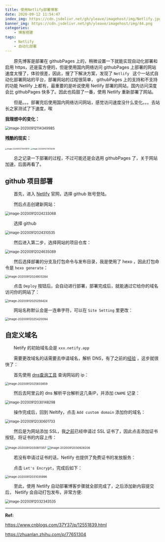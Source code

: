 ```yaml
---
title: 使用Netlify部署博客
date: 2020-09-12 11:54:47
index_img: https://cdn.jsdelivr.net/gh/yleave/imagehost/img/Netlify.jpg
banner_img: https://cdn.jsdelivr.net/gh/yleave/imagehost/img/44.png
categories:
    - 博客搭建
tags:
    - Netlify
    - 自动化部署
---
```


&emsp;&emsp;原先博客是部署在 githubPages 上的，稍微设置一下就能实现自动化部署和启用 https，还是蛮方便的，但是使用国内网络访问 githubPages 上部署的网站速度太慢了，体验很差，因此，搜了下解决方案，发现了 `Netlify ` 这个一站式自动化部署网站的平台，部署网站的过程很简单， githubPages 上的支持和不支持的功能 Netlify 上都有，最重要的是听说使用 Netlify 部署的网站，国内访问深度会比 githubPages 快多了。因此也捣鼓了一番，使用 Netlify 重新部署了网站。


&emsp;&emsp;但是。。。部署完后使用国内网络访问网站，感觉访问速度没什么变化。。。去站长之家测试了下速度，唉


**我理想中的变化：**

<img src="https://i.loli.net/2020/09/12/QFlGUA7px2aDmMN.png" alt="image-20200912114349985" style="zoom:80%;" />

**残酷的现实：**

<img src="https://i.loli.net/2020/09/12/cUhBsSGPVHZkApW.png" alt="image-20200912114441879" style="zoom:40%;" /> <img src="https://i.loli.net/2020/09/12/aWpBJ7IDlcXvFCx.png" alt="image-20200912114518298" style="zoom:40%;" />



&emsp;&emsp;总之记录一下部署的过程，不过可能还是会选用 githubPages 了，关于网站加速，后面再看了。



## github 项目部署

&emsp;&emsp;首先，进入 [Netlify](https://app.netlify.com/teams/yleave/sites) 官网，选择 github 账号登陆。

&emsp;&emsp;然后点击创建新网站：

<img src="https://i.loli.net/2020/09/12/UNgWzbrBpMFin7E.png" alt="image-20200912024233068" style="zoom:80%;" />

&emsp;&emsp;选择 github 

<img src="https://i.loli.net/2020/09/12/KgbkJuPSoFNQaB8.png" alt="image-20200912024310535" style="zoom:80%;" />

&emsp;&emsp;然后进入第二步，选择网站的项目仓库：

<img src="https://i.loli.net/2020/09/12/PGQSKXUyLz2clhF.png" alt="image-20200912024635089" style="zoom:80%;" />



&emsp;&emsp;然后选择部署的分支及打包命令与发布目录，我是使用了 hexo ，因此打包命令是 `hexo generate`：

<img src="https://i.loli.net/2020/09/12/dvts5UECVeaTRgQ.png" alt="image-20200912024803284" style="zoom: 67%;" />

&emsp;&emsp;点击 `Deploy` 按钮后，会自动进行部署，部署完成后，就能通过它给你的域名访问你的网站了：

<img src="https://i.loli.net/2020/09/12/oQVNMXCEUmgnSey.png" alt="image-20200912025256424" style="zoom: 67%;" />

&emsp;&emsp;网站名称默认会是一连串字符，可以在 `Site Setting` 里更改：

<img src="https://i.loli.net/2020/09/12/gLuZcst8EAmrB5D.png" alt="image-20200912025420094" style="zoom:67%;" />



## 自定义域名

&emsp;&emsp;Netify 的初始域名会是 `xxx.netify.app`

&emsp;&emsp;需要更改域名的话需要去申请域名，解析 DNS，有了之前的[经验](https://yleave.netlify.app/2020/09/11/%E5%8D%9A%E5%AE%A2%E6%90%AD%E5%BB%BA/%E8%87%AA%E5%AE%9A%E4%B9%89%E5%9F%9F%E5%90%8D%E5%B9%B6%E6%B7%BB%E5%8A%A0ssl/) ，这步就很快了：

&emsp;&emsp;首先使用 [dns查询工具](http://tool.chinaz.com/dns) 查询网站的 ip：



<img src="https://i.loli.net/2020/09/12/cD7wf495nxWISud.png" alt="image-20200912025833859" style="zoom:67%;" />

&emsp;&emsp;然后去阿里云的 dns 解析平台解析这几条IP，并添加 `CNAME` 记录：

<img src="https://i.loli.net/2020/09/12/9mdcMTJOi61vRGK.png" alt="image-20200912030148298" style="zoom:80%;" />

&emsp;&emsp;操作完成后，回到 Neltify，点击 `Add custom domain` 添加你的域名：

<img src="https://i.loli.net/2020/09/12/ftZqQe9b6z5Juxm.png" alt="image-20200912030601733" style="zoom:80%;" />

&emsp;&emsp;然后是为网站添加 SSL，我[之前](https://www.yleave.top/2020/09/11/%E5%8D%9A%E5%AE%A2%E6%90%AD%E5%BB%BA/%E8%87%AA%E5%AE%9A%E4%B9%89%E5%9F%9F%E5%90%8D%E5%B9%B6%E6%B7%BB%E5%8A%A0ssl/#%E7%BB%99%E5%8D%9A%E5%AE%A2%E7%BD%91%E7%AB%99%E6%B7%BB%E5%8A%A0-SSL)已经申请过 SSL 证书了，因此点击添加证书按钮，将证书的内容上传：

<img src="https://i.loli.net/2020/09/12/q1xW8fHOP6VXr2t.png" alt="image-20200912030811357" style="zoom:67%;" />

<img src="https://i.loli.net/2020/09/12/5sAOkrjQXTwGNPZ.png" alt="image-20200912030928206" style="zoom: 67%;" />

&emsp;&emsp;若没有申请过证书的话，Netlify 也提供了免费证书的发放服务：

&emsp;&emsp;点击 `Let's Encrypt`，完成后如下：

<img src="https://i.loli.net/2020/09/12/di6oRcH5FhTbsEQ.png" alt="image-20200912031035996" style="zoom: 67%;" />



&emsp;&emsp;至此，使用 Netlify 自动部署博客步骤就全部完成了，之后添加新内容提交后， Netlify 会自动打包发布，非常方便:

<img src="https://i.loli.net/2020/09/12/aVEbmrYw2MJtFQR.png" alt="image-20200912032343535" style="zoom: 80%;" />



---

**Ref:**

https://www.cnblogs.com/37Y37/p/12551839.html

https://zhuanlan.zhihu.com/p/77651304